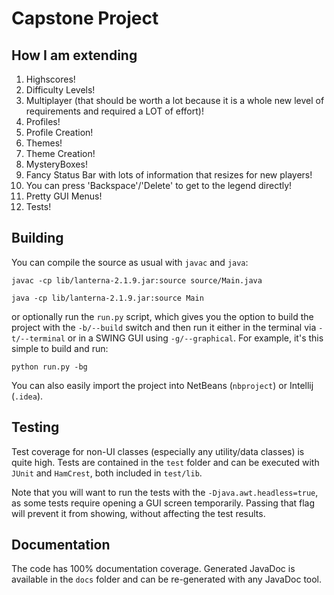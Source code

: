 # Capstone Project

## How I am extending

1.  Highscores!
2.  Difficulty Levels!
3.  Multiplayer (that should be worth a lot because it is a whole new level of
    requirements and required a LOT of effort)!
4.  Profiles!
5.  Profile Creation!
6.  Themes!
7.  Theme Creation!
8.  MysteryBoxes!
9.  Fancy Status Bar with lots of information that resizes for new players!
10. You can press 'Backspace'/'Delete' to get to the legend directly!
11. Pretty GUI Menus!
12. Tests!

## Building

You can compile the source as usual with `javac` and `java`:

`javac -cp lib/lanterna-2.1.9.jar:source source/Main.java`

`java -cp lib/lanterna-2.1.9.jar:source Main`

or optionally run the `run.py` script, which gives you the option to build the
project with the `-b/--build` switch and then run it either in the terminal via
`-t/--terminal` or in a SWING GUI using `-g/--graphical`. For example, it's this
simple to build and run:

`python run.py -bg`

You can also easily import the project into NetBeans (`nbproject`) or Intellij
(`.idea`).

## Testing

Test coverage for non-UI classes (especially any utility/data classes) is quite
high. Tests are contained in the `test` folder and can be executed with `JUnit`
and `HamCrest`, both included in `test/lib`.

Note that you will want to run the tests with the `-Djava.awt.headless=true`, as
some tests require opening a GUI screen temporarily. Passing that flag will
prevent it from showing, without affecting the test results.

## Documentation

The code has 100% documentation coverage. Generated JavaDoc is available in the
`docs` folder and can be re-generated with any JavaDoc tool.
